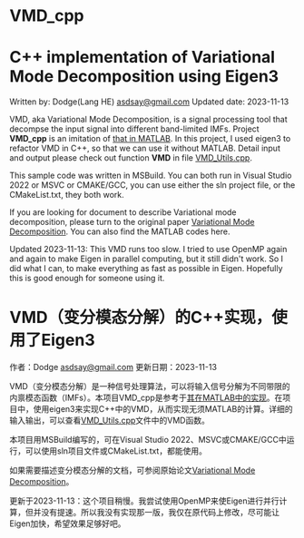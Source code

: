 # VMD_cpp

# C++ implementation of Variational Mode Decomposition using Eigen3
Written by: Dodge(Lang HE) asdsay@gmail.com
Updated date: 2023-11-13

VMD, aka Variational Mode Decomposition, is a signal processing tool that decompse the input signal into different band-limited IMFs. 
Project **VMD_cpp**  is an imitation of [that in MATLAB](https://ww2.mathworks.cn/help/wavelet/ref/vmd.html). In this project, I used eigen3 to refactor VMD in C++, so that we can use it without MATLAB. 
Detail input and output please check out function **VMD** in file [VMD_Utils.cpp](https://github.com/DodgeHo/VMD_cpp/blob/master/VMD_Utils.cpp).

This sample code was written in MSBuild. You can both run in Visual Studio 2022 or MSVC or CMAKE/GCC, you can use either the sln project file, or the CMakeList.txt, they both work.

If you are looking for document to describe Variational mode decomposition, please turn to the original paper [Variational Mode Decomposition](https://ieeexplore.ieee.org/document/6655981). You can also find the MATLAB codes here.


Updated 2023-11-13: This VMD runs too slow. I tried to use OpenMP again and again to make Eigen in parallel computing, but it still didn't work. So I did what I can, to make everything as fast as possible in Eigen. Hopefully this is good enough for someone using it.


# VMD（变分模态分解）的C++实现，使用了Eigen3

作者：Dodge asdsay@gmail.com 
更新日期：2023-11-13

VMD（变分模态分解）是一种信号处理算法，可以将输入信号分解为不同带限的内禀模态函数（IMFs）。本项目VMD_cpp是参考于[其在MATLAB中的实现](https://ww2.mathworks.cn/help/wavelet/ref/vmd.html)。在项目中，使用eigen3来实现C++中的VMD，从而实现无须MATLAB的计算。详细的输入输出，可以查看[VMD_Utils.cpp](https://github.com/DodgeHo/VMD_cpp/blob/master/VMD_Utils.cpp)文件中的VMD函数。

本项目用MSBuild编写的，可在Visual Studio 2022、MSVC或CMAKE/GCC中运行，可以使用sln项目文件或CMakeList.txt，都能使用。

如果需要描述变分模态分解的文档，可参阅原始论文[Variational Mode Decomposition](https://ieeexplore.ieee.org/document/6655981)。

更新于2023-11-13：这个项目稍慢。我尝试使用OpenMP来使Eigen进行并行计算，但并没有提速。所以我没有实现那一版，我仅在原代码上修改，尽可能让Eigen加快，希望效果足够好吧。
